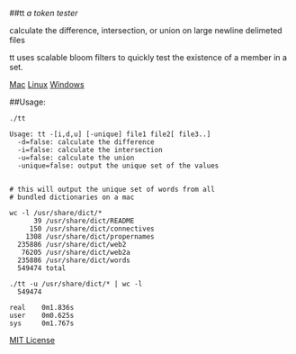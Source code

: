 ##tt
*a token tester*

calculate the difference, intersection, or union on large newline delimeted files

tt uses scalable bloom filters to quickly test the existence of a member in a set.

[Mac](https://github.vimeows.com/jason/tt/raw/master/builds/tt-darwin-amd64.gz)
[Linux](https://github.vimeows.com/jason/tt/raw/master/builds/tt-linux-amd64.gz)
[Windows](https://github.vimeows.com/jason/tt/raw/master/builds/tt-windows-amd64.gz)

##Usage:

	./tt

	Usage: tt -[i,d,u] [-unique] file1 file2[ file3..]
	  -d=false: calculate the difference
	  -i=false: calculate the intersection
	  -u=false: calculate the union
	  -unique=false: output the unique set of the values


	# this will output the unique set of words from all
	# bundled dictionaries on a mac

	wc -l /usr/share/dict/*
	      39 /usr/share/dict/README
	     150 /usr/share/dict/connectives
	    1308 /usr/share/dict/propernames
	  235886 /usr/share/dict/web2
	   76205 /usr/share/dict/web2a
	  235886 /usr/share/dict/words
	  549474 total

	./tt -u /usr/share/dict/* | wc -l
	  549474

	real    0m1.836s
	user    0m0.625s
	sys     0m1.767s


[MIT License](https://github.vimeows.com/jason/tt/raw/master/LICENSE)